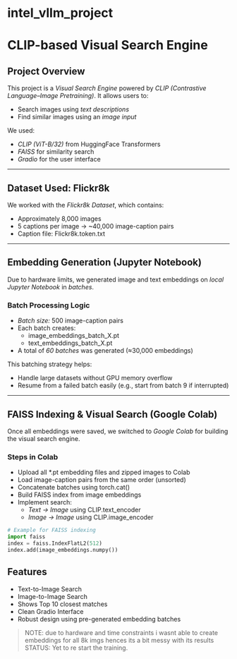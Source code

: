 # intel_vllm_project
# CLIP-based Visual Search Engine

## Project Overview  
This project is a *Visual Search Engine* powered by *CLIP (Contrastive Language–Image Pretraining)*. It allows users to:

- Search images using *text descriptions*
- Find similar images using an *image input*

We used:
- *CLIP (ViT-B/32)* from HuggingFace Transformers  
- *FAISS* for similarity search  
- *Gradio* for the user interface  

---

## Dataset Used: Flickr8k  
We worked with the *Flickr8k Dataset*, which contains:

- Approximately 8,000 images  
- 5 captions per image → ~40,000 image-caption pairs  
- Caption file: Flickr8k.token.txt  

---

## Embedding Generation (Jupyter Notebook)  
Due to hardware limits, we generated image and text embeddings on *local Jupyter Notebook* in *batches*.

### Batch Processing Logic  
- *Batch size:* 500 image-caption pairs  
- Each batch creates:
  - image_embeddings_batch_X.pt
  - text_embeddings_batch_X.pt  
- A total of *60 batches* was generated (≈30,000 embeddings)

This batching strategy helps:
- Handle large datasets without GPU memory overflow  
- Resume from a failed batch easily (e.g., start from batch 9 if interrupted)

---

## FAISS Indexing & Visual Search (Google Colab)

Once all embeddings were saved, we switched to *Google Colab* for building the visual search engine.

### Steps in Colab
- Upload all *.pt embedding files and zipped images to Colab  
- Load image-caption pairs from the same order (unsorted)  
- Concatenate batches using torch.cat()  
- Build FAISS index from image embeddings  
- Implement search:
  - *Text → Image* using CLIP.text_encoder  
  - *Image → Image* using CLIP.image_encoder  

```python
# Example for FAISS indexing
import faiss
index = faiss.IndexFlatL2(512)
index.add(image_embeddings.numpy())
```
## Features

- Text-to-Image Search  
- Image-to-Image Search  
- Shows Top 10 closest matches  
- Clean Gradio Interface  
- Robust design using pre-generated embedding batches
  
> NOTE:  due to hardware and time constraints i wasnt able to create embeddings for all 8k imgs hences its a bit messy with its results 
> STATUS: Yet to re start the training.
